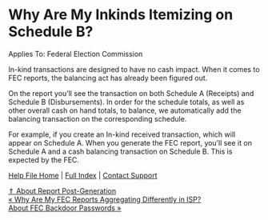  Why Are My Inkinds Itemizing on Schedule B?
==========

Applies To: Federal Election Commission

In-kind transactions are designed to have no cash impact. When it comes to FEC reports, the balancing act has already been figured out.

On the report you’ll see the transaction on both Schedule A (Receipts) and Schedule B (Disbursements). In order for the schedule totals, as well as other overall cash on hand totals, to balance, we automatically add the balancing transaction on the corresponding schedule.

For example, if you create an In-kind received transaction, which will appear on Schedule A. When you generate the FEC report, you’ll see it on Schedule A and a cash balancing transaction on Schedule B. This is expected by the FEC.

[Help File Home](/help/) | [Full Index](/Help-File-Directory/) | [Contact Support](mailto:support@ISPolitical.com)

[⇑ About Report Post-Generation](/About-Report-Post-Generation)  
[« Why Are My FEC Reports Aggregating Differently in ISP?](/Why-Are-My-FEC-Reports-Aggregating-Differently-in-ISP)  
[About FEC Backdoor Passwords »](/About-FEC-Backdoor-Passwords)